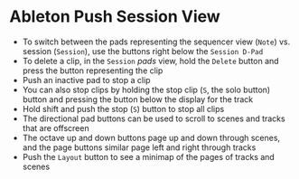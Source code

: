 # Ableton Push Session View

- To switch between the pads representing the sequencer view (`Note`) vs. session (`Session`), use the buttons right below the `Session D-Pad`
- To delete a clip, in the `Session` *pads* view, hold the `Delete` button and press the button representing the clip
- Push an inactive pad to stop a clip
- You can also stop clips by holding the stop clip (`S`, the solo button) button and pressing the button below the display for the track
- Hold shift and push the stop (`S`) button to stop all clips
- The directional pad buttons can be used to scroll to scenes and tracks that are offscreen
- The octave up and down buttons page up and down through scenes, and the page buttons similar page left and right through tracks
- Push the `Layout` button to see a minimap of the pages of tracks and scenes